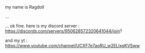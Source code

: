 my name is Ragdoll

...

...
ok fine. here is my discord server : https://discords.com/servers/950628572320641044/join?

and my yt : https://www.youtube.com/channel/UCXF7e7aoRU_w2ELlxqKVSww
